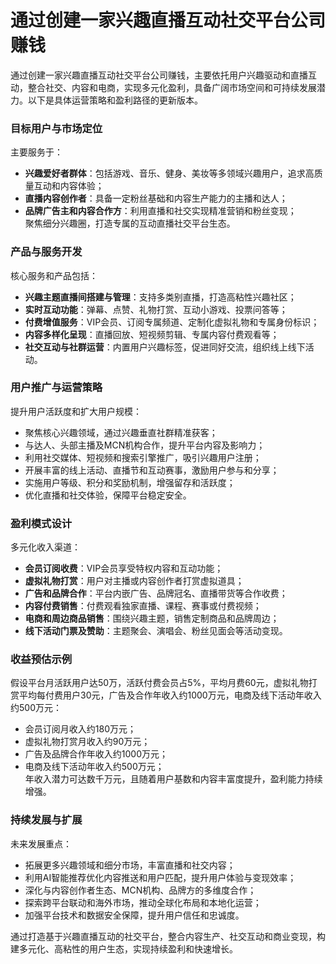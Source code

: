 # 通过创建一家兴趣直播互动社交平台公司赚钱
通过创建一家兴趣直播互动社交平台公司赚钱，主要依托用户兴趣驱动和直播互动，整合社交、内容和电商，实现多元化盈利，具备广阔市场空间和可持续发展潜力。以下是具体运营策略和盈利路径的更新版本。

### 目标用户与市场定位  
主要服务于：  
* **兴趣爱好者群体**：包括游戏、音乐、健身、美妆等多领域兴趣用户，追求高质量互动和内容体验；  
* **直播内容创作者**：具备一定粉丝基础和内容生产能力的主播和达人；  
* **品牌广告主和内容合作方**：利用直播和社交实现精准营销和粉丝变现；  
聚焦细分兴趣圈，打造专属的互动直播社交平台生态。

### 产品与服务开发  
核心服务和产品包括：  
* **兴趣主题直播间搭建与管理**：支持多类别直播，打造高粘性兴趣社区；  
* **实时互动功能**：弹幕、点赞、礼物打赏、互动小游戏、投票问答等；  
* **付费增值服务**：VIP会员、订阅专属频道、定制化虚拟礼物和专属身份标识；  
* **内容多样化呈现**：直播回放、短视频剪辑、专属内容付费观看等；  
* **社交互动与社群运营**：内置用户兴趣标签，促进同好交流，组织线上线下活动。

### 用户推广与运营策略  
提升用户活跃度和扩大用户规模：  
* 聚焦核心兴趣领域，通过兴趣垂直社群精准获客；  
* 与达人、头部主播及MCN机构合作，提升平台内容及影响力；  
* 利用社交媒体、短视频和搜索引擎推广，吸引兴趣用户注册；  
* 开展丰富的线上活动、直播节和互动赛事，激励用户参与和分享；  
* 实施用户等级、积分和奖励机制，增强留存和活跃度；  
* 优化直播和社交体验，保障平台稳定安全。

### 盈利模式设计  
多元化收入渠道：  
* **会员订阅收费**：VIP会员享受特权内容和互动功能；  
* **虚拟礼物打赏**：用户对主播或内容创作者打赏虚拟道具；  
* **广告和品牌合作**：平台内嵌广告、品牌冠名、直播带货等合作收费；  
* **内容付费销售**：付费观看独家直播、课程、赛事或付费视频；  
* **电商和周边商品销售**：围绕兴趣主题，销售定制商品和品牌周边；  
* **线下活动门票及赞助**：主题聚会、演唱会、粉丝见面会等活动变现。

### 收益预估示例  
假设平台月活跃用户达50万，活跃付费会员占5%，平均月费60元，虚拟礼物打赏平均每付费用户30元，广告及合作年收入约1000万元，电商及线下活动年收入约500万元：  
* 会员订阅月收入约180万元；  
* 虚拟礼物打赏月收入约90万元；  
* 广告及品牌合作年收入约1000万元；  
* 电商及线下活动年收入约500万元；  
年收入潜力可达数千万元，且随着用户基数和内容丰富度提升，盈利能力持续增强。

### 持续发展与扩展  
未来发展重点：  
* 拓展更多兴趣领域和细分市场，丰富直播和社交内容；  
* 利用AI智能推荐优化内容推送和用户匹配，提升用户体验与变现效率；  
* 深化与内容创作者生态、MCN机构、品牌方的多维度合作；  
* 探索跨平台联动和海外市场，推动全球化布局和本地化运营；  
* 加强平台技术和数据安全保障，提升用户信任和忠诚度。

通过打造基于兴趣直播互动的社交平台，整合内容生产、社交互动和商业变现，构建多元化、高粘性的用户生态，实现持续盈利和快速增长。